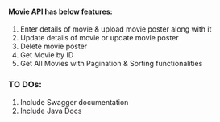#### Movie API has below features:
1. Enter details of movie & upload movie poster along with it
2. Update details of movie or update movie poster
3. Delete movie poster
4. Get Movie by ID
5. Get All Movies with Pagination & Sorting functionalities

### TO DOs:
1. Include Swagger documentation
2. Include Java Docs
   
